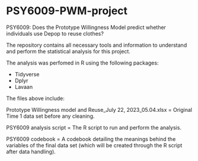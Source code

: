 # PSY6009-PWM-project
PSY6009: Does the Prototype Willingness Model predict whether individuals use Depop to reuse clothes?

The repository contains all necessary tools and information to understand and perform the statistical analysis for this project. 

The analysis was perfomed in R using the following packages:
- Tidyverse
- Dplyr
- Lavaan

The files above include:

Prototype Willingness model and Reuse_July 22, 2023_05.04.xlsx = Original Time 1 data set before any cleaning.


PSY6009 analysis script = The R script to run and perform the analysis.

PSY6009 codebook = A codebook detailing the meanings behind the variables of the final data set (which will be created through the R script after data handling).




